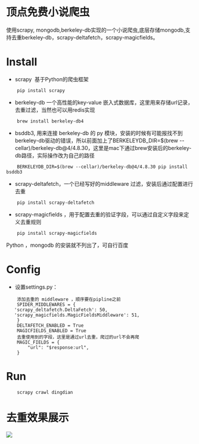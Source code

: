 # 顶点免费小说爬虫
使用scrapy, mongodb,berkeley-db实现的一个小说爬虫,底层存储mongodb,支持去重berkeley-db，scrapy-deltafetch，scrapy-magicfields。

# Install 
* scrapy  基于Python的爬虫框架
```
    pip install scrapy 
```
* berkeley-db 一个高性能的key-value 嵌入式数据库，这里用来存储url记录，去重过滤，当然也可以用redis实现
```
    brew install berkeley-db4
```
* bsddb3, 用来连接 berkeley-db 的 py 模块，安装的时候有可能报找不到berkeley-db驱动的错误，所以前面加上了BERKELEYDB_DIR=$(brew --cellar)/berkeley-db@4/4.8.30，这里是mac下通过brew安装后的berkeley-db路径，实际操作改为自己的路径
```
    BERKELEYDB_DIR=$(brew --cellar)/berkeley-db@4/4.8.30 pip install bsddb3
```     
* scrapy-deltafetch，一个已经写好的middleware 过滤，安装后通过配置进行去重
```
    pip install scrapy-deltafetch
```
* scrapy-magicfields ，用于配置去重的验证字段，可以通过自定义字段来定义去重规则
```
    pip install scrapy-magicfields
```
Python ，mongodb 的安装就不列出了，可自行百度

# Config
* 设置settings.py：
```
    添加去重的 middleware ，顺序要在pipline之前
    SPIDER_MIDDLEWARES = {
   'scrapy_deltafetch.DeltaFetch': 50, 
   'scrapy_magicfields.MagicFieldsMiddleware': 51,
    }
    DELTAFETCH_ENABLED = True
    MAGICFIELDS_ENABLED = True
    去重使用到的字段，这里是通过url去重，爬过的url不会再爬
    MAGIC_FIELDS = {
        "url": "$response:url",
    }

```
# Run
```
    scrapy crawl dingdian
```
# 去重效果展示
![](https://github.com/leon19910505/novel-spider/raw/master/show.png) 
